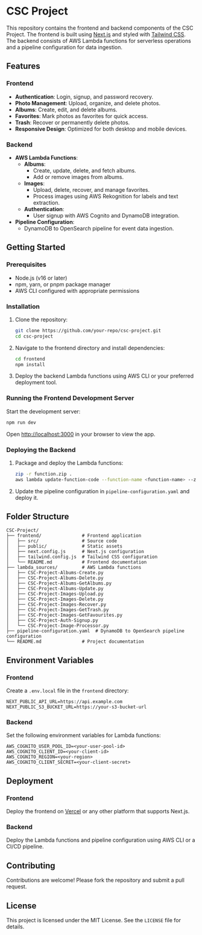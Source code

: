# CSC Project

This repository contains the frontend and backend components of the CSC Project. The frontend is built using [Next.js](https://nextjs.org) and styled with [Tailwind CSS](https://tailwindcss.com). The backend consists of AWS Lambda functions for serverless operations and a pipeline configuration for data ingestion.

## Features

### Frontend
- **Authentication**: Login, signup, and password recovery.
- **Photo Management**: Upload, organize, and delete photos.
- **Albums**: Create, edit, and delete albums.
- **Favorites**: Mark photos as favorites for quick access.
- **Trash**: Recover or permanently delete photos.
- **Responsive Design**: Optimized for both desktop and mobile devices.

### Backend
- **AWS Lambda Functions**:
  - **Albums**:
    - Create, update, delete, and fetch albums.
    - Add or remove images from albums.
  - **Images**:
    - Upload, delete, recover, and manage favorites.
    - Process images using AWS Rekognition for labels and text extraction.
  - **Authentication**:
    - User signup with AWS Cognito and DynamoDB integration.
- **Pipeline Configuration**:
  - DynamoDB to OpenSearch pipeline for event data ingestion.

## Getting Started

### Prerequisites

- Node.js (v16 or later)
- npm, yarn, or pnpm package manager
- AWS CLI configured with appropriate permissions

### Installation

1. Clone the repository:
   ```bash
   git clone https://github.com/your-repo/csc-project.git
   cd csc-project
   ```

2. Navigate to the frontend directory and install dependencies:
   ```bash
   cd frontend
   npm install
   ```

3. Deploy the backend Lambda functions using AWS CLI or your preferred deployment tool.

### Running the Frontend Development Server

Start the development server:
```bash
npm run dev
```

Open [http://localhost:3000](http://localhost:3000) in your browser to view the app.

### Deploying the Backend

1. Package and deploy the Lambda functions:
   ```bash
   zip -r function.zip .
   aws lambda update-function-code --function-name <function-name> --zip-file fileb://function.zip
   ```

2. Update the pipeline configuration in `pipeline-configuration.yaml` and deploy it.

## Folder Structure

```
CSC-Project/
├── frontend/               # Frontend application
│   ├── src/                # Source code
│   ├── public/             # Static assets
│   ├── next.config.js      # Next.js configuration
│   ├── tailwind.config.js  # Tailwind CSS configuration
│   └── README.md           # Frontend documentation
├── lambda_sources/         # AWS Lambda functions
│   ├── CSC-Project-Albums-Create.py
│   ├── CSC-Project-Albums-Delete.py
│   ├── CSC-Project-Albums-GetAlbums.py
│   ├── CSC-Project-Albums-Update.py
│   ├── CSC-Project-Images-Upload.py
│   ├── CSC-Project-Images-Delete.py
│   ├── CSC-Project-Images-Recover.py
│   ├── CSC-Project-Images-GetTrash.py
│   ├── CSC-Project-Images-GetFavourites.py
│   ├── CSC-Project-Auth-Signup.py
│   └── CSC-Project-Image-Processor.py
├── pipeline-configuration.yaml  # DynamoDB to OpenSearch pipeline configuration
└── README.md               # Project documentation
```

## Environment Variables

### Frontend
Create a `.env.local` file in the `frontend` directory:
```env
NEXT_PUBLIC_API_URL=https://api.example.com
NEXT_PUBLIC_S3_BUCKET_URL=https://your-s3-bucket-url
```

### Backend
Set the following environment variables for Lambda functions:
```env
AWS_COGNITO_USER_POOL_ID=<your-user-pool-id>
AWS_COGNITO_CLIENT_ID=<your-client-id>
AWS_COGNITO_REGION=<your-region>
AWS_COGNITO_CLIENT_SECRET=<your-client-secret>
```

## Deployment

### Frontend
Deploy the frontend on [Vercel](https://vercel.com) or any other platform that supports Next.js.

### Backend
Deploy the Lambda functions and pipeline configuration using AWS CLI or a CI/CD pipeline.

## Contributing

Contributions are welcome! Please fork the repository and submit a pull request.

## License

This project is licensed under the MIT License. See the `LICENSE` file for details.
